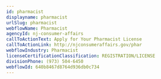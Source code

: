 ```yaml
---
id: pharmacist
displayname: pharmacist
urlSlug: pharmacist
webflowName: Pharmacist
agencyId: nj-consumer-affairs
callToActionText: Apply for Your Pharmacist License
callToActionLink: http://njconsumeraffairs.gov/phar
webflowIndustry: Pharmacist
licenseCertificationClassification: REGISTRATION/LICENSE
divisionPhone: (973) 504-6450
webflowId: 640b8467d8764d936db0c734
---
```

